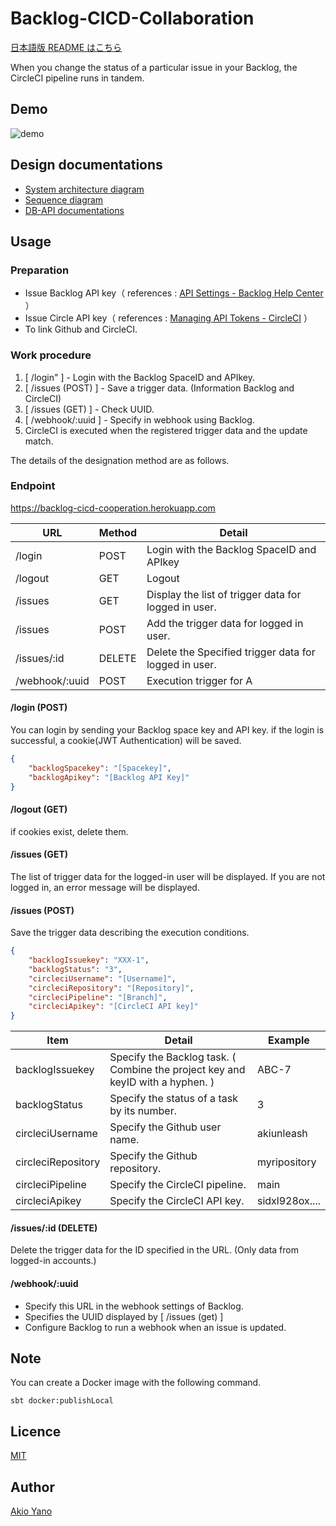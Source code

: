 # Backlog-CICD-Collaboration
[日本語版 README はこちら](https://github.com/AkiUnleash/Backlog-CICD-cooperation/blob/main/README-ja.md)

When you change the status of a particular issue in your Backlog, the CircleCI pipeline runs in tandem.

## Demo
![demo](/demo/demo.gif)


## Design documentations

- [System architecture diagram](https://cacoo.com/diagrams/JbFA6UR4chm083qo/5D359?reload_rt=1625905817698_0)
- [Sequence diagram](https://cacoo.com/diagrams/JbFA6UR4chm083qo/4E1D2?reload_rt=1625905817698_0)
- [DB-API documentations](https://docs.google.com/spreadsheets/d/1COsu1uTUe9xB2TvbY62HldaVBebx5qDsnjZVuvT1_kw/edit?usp=sharing)


## Usage
### Preparation
- Issue Backlog API key（ references : [API Settings - Backlog Help Center](https://support.backlog.com/hc/en-us/articles/115015420567-API-Settings) ）
- Issue Circle API key（ references : [Managing API Tokens - CircleCI](https://circleci.com/docs/2.0/managing-api-tokens/) ）
- To link Github and CircleCI.

### Work procedure

1. [ /login" ] - Login with the Backlog SpaceID and APIkey. 
2. [ /issues (POST) ] - Save a trigger data. (Information Backlog and CircleCI)
5. [ /issues (GET) ] - Check UUID.
6. [ /webhook/:uuid ] - Specify in webhook using Backlog.
7. CircleCI is executed when the registered trigger data and the update match.

The details of the designation method are as follows.

### Endpoint

https://backlog-cicd-cooperation.herokuapp.com

| URL | Method  |  Detail  |
 | --- | ---- | ---- |
| /login | POST | Login with the Backlog SpaceID and APIkey  |
| /logout | GET | Logout|
| /issues | GET | Display the list of trigger data for logged in user. |
| /issues | POST | Add the trigger data for logged in user.  |
| /issues/:id | DELETE | Delete the Specified trigger data for logged in user. |
| /webhook/:uuid | POST  | Execution trigger for A |

#### /login (POST)

You can login by sending your Backlog space key and API key.
if the login is successful, a cookie(JWT Authentication) will be saved.


```json
{
    "backlogSpacekey": "[Spacekey]",
    "backlogApikey": "[Backlog API Key]"
}
```

#### /logout (GET)

if cookies exist, delete them.

#### /issues (GET)

The list of trigger data for the logged-in user will be displayed.
If you are not logged in, an error message will be displayed.


#### /issues (POST)

Save the trigger data describing the execution conditions.

```json
{
    "backlogIssuekey": "XXX-1",
    "backlogStatus": "3",
    "circleciUsername": "[Username]",
    "circleciRepository": "[Repository]",
    "circleciPipeline": "[Branch]",
    "circleciApikey": "[CircleCI API key]"
}
```
| Item | Detail  |  Example  |
| --- | ---- | ---- |
| backlogIssuekey    | Specify the Backlog task. ( Combine the project key and keyID with a hyphen. ) | ABC-7  |
| backlogStatus      | Specify the status of a task by its number. | 3 |
| circleciUsername   | Specify the Github user name. | akiunleash   |
| circleciRepository | Specify the Github repository. | myripository |
| circleciPipeline   | Specify the CircleCI pipeline. | main  |
| circleciApikey     | Specify the CircleCI API key. | sidxl928ox....  |

#### /issues/:id (DELETE)

Delete the trigger data for the ID specified in the URL.
(Only data from logged-in accounts.)

#### /webhook/:uuid

- Specify this URL in the webhook settings of Backlog.
- Specifies the UUID displayed by [ /issues (get) ]
- Configure Backlog to run a webhook when an issue is updated.

## Note

You can create a Docker image with the following command.

```shell
sbt docker:publishLocal
```


## Licence

[MIT](https://github.com/tcnksm/tool/blob/master/LICENCE)

## Author

[Akio Yano](https://github.com/AkiUnleash)
